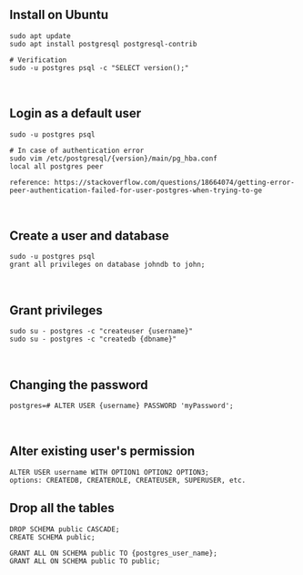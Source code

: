 ## Install on Ubuntu
```
sudo apt update
sudo apt install postgresql postgresql-contrib

# Verification
sudo -u postgres psql -c "SELECT version();"
```

<br/>

## Login as a default user
```
sudo -u postgres psql

# In case of authentication error
sudo vim /etc/postgresql/{version}/main/pg_hba.conf
local all postgres peer

reference: https://stackoverflow.com/questions/18664074/getting-error-peer-authentication-failed-for-user-postgres-when-trying-to-ge
```

<br/>

## Create a user and database
```
sudo -u postgres psql
grant all privileges on database johndb to john;
```

<br/>

## Grant privileges
```
sudo su - postgres -c "createuser {username}"
sudo su - postgres -c "createdb {dbname}"
```

<br/>

## Changing the password
```
postgres=# ALTER USER {username} PASSWORD 'myPassword';
```

<br/>

## Alter existing user's permission
```
ALTER USER username WITH OPTION1 OPTION2 OPTION3;
options: CREATEDB, CREATEROLE, CREATEUSER, SUPERUSER, etc.
```

## Drop all the tables 
```
DROP SCHEMA public CASCADE;
CREATE SCHEMA public;

GRANT ALL ON SCHEMA public TO {postgres_user_name};
GRANT ALL ON SCHEMA public TO public;
```
